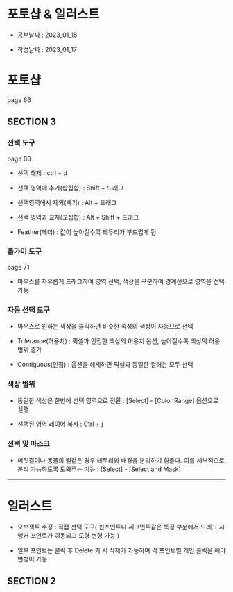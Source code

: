 # 포토샵 & 일러스트

- 공부날짜 : 2023_01_16

- 작성날짜 : 2023_01_17

# 포토샵

page 66

## SECTION 3 

### 선택 도구

page 66

* 선택 해제 : ctrl + d

* 선택 영역에 추가(합집합) : Shift + 드래그

* 선택영역에서 제외(빼기) : Alt + 드래그

* 선택 영역과 교차(교집합) : Alt + Shift + 드래그

* Feather(페더) : 값이 높아질수록 테두리가 부드럽게 됨

### 올가미 도구 

page 71

* 마우스를 자유롭게 드래그하여 영역 선택, 색상을 구분하여 경계선으로 영역을 선택 가능

### 자동 선택 도구

* 마우스로 원하는 색상을 클릭하면 비슷한 속성의 색상이 자동으로 선택

* Tolerance(허용치) : 픽셀과 인접한 색상의 허용치 옵션, 높아질수록 색상의 허용 범위 증가

* Contiguous(인접) : 옵션을 해제하면 픽셀과 동일한 컬러는 모두 선택

### 색상 범위

* 동일한 색상은 한번에 선택 영역으로 전환 : [Select] - [Color Range] 옵션으로 실행

* 선택된 영역 레이어 복사 : Ctrl + j

### 선택 및 마스크

* 머릿결이나 동물의 털같은 경우 테두리와 배경을 분리하기 힘들다. 이를 세부적으로 분리 가능하도록 도와주는 기능 : [Select] - [Select and Mask]

---

# 일러스트

* 오브젝트 수정 : 직접 선택 도구( 핀포인트나 세그먼트같은 특정 부분에서 드래그 시 앵커 포인트가 이동되고 도형 변형 가능 )

* 일부 포인트는 클릭 후 Delete 키 시 삭제가 가능하며 각 포인트별 개인 클릭을 해야 변형이 가능

## SECTION 2

